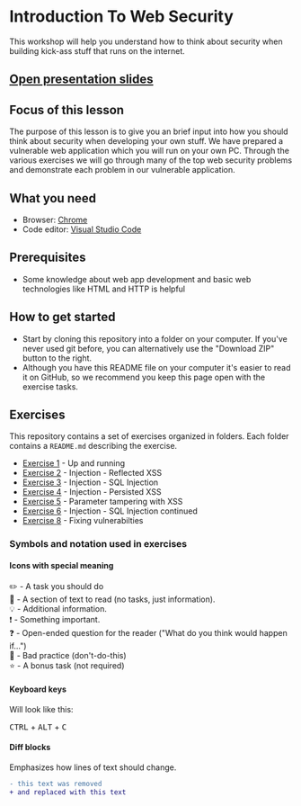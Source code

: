 # Introduction To Web Security

This workshop will help you understand how to think about security when building kick-ass stuff that runs on the internet.

## [Open presentation slides](https://docs.google.com/presentation/d/157E60v09ZWouGGouKGWXMLwAelqy7EuHx7_1ZpEP5_g/edit?usp=sharing)

## Focus of this lesson

The purpose of this lesson is to give you an brief input into how you should think about security when developing your own stuff. We have prepared a vulnerable web application which you will run on your own PC. Through the various exercises we will go through many of the top web security problems and demonstrate each problem in our vulnerable application.

## What you need

- Browser: [Chrome](https://www.google.com/chrome)
- Code editor: [Visual Studio Code](https://code.visualstudio.com)

## Prerequisites

- Some knowledge about web app development and basic web technologies like HTML and HTTP is helpful

## How to get started

- Start by cloning this repository into a folder on your computer. If you've never used git before, you can alternatively use the "Download ZIP" button to the right.
- Although you have this README file on your computer it's easier to read it on GitHub, so we recommend you keep this page open with the exercise tasks.

## Exercises

This repository contains a set of exercises organized in folders. Each folder contains a `README.md` describing the exercise.

- [Exercise 1](exercise-1/) - Up and running
- [Exercise 2](exercise-2/) - Injection - Reflected XSS
- [Exercise 3](exercise-3/) - Injection - SQL Injection
- [Exercise 4](exercise-4/) - Injection - Persisted XSS
- [Exercise 5](exercise-5/) - Parameter tampering with XSS
- [Exercise 6](exercise-6/) - Injection - SQL Injection continued
- [Exercise 8](exercise-7/) - Fixing vulnerabilties

### Symbols and notation used in exercises

#### Icons with special meaning

:pencil2: - A task you should do  
:book: - A section of text to read (no tasks, just information).  
:bulb: - Additional information.  
:exclamation: - Something important.  
:question: - Open-ended question for the reader ("What do you think would happen if...")  
:poop: - Bad practice (don't-do-this)  
:star: - A bonus task (not required)  

#### Keyboard keys

Will look like this:

<kbd>CTRL</kbd> + <kbd>ALT</kbd> + <kbd>C</kbd>

#### Diff blocks

Emphasizes how lines of text should change.

```diff
- this text was removed
+ and replaced with this text
